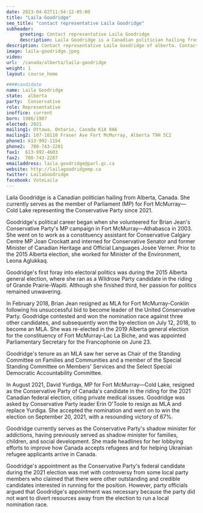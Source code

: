```yaml
---
date: 2023-04-02T11:54:12-05:00
title: "Laila Goodridge"
seo_title: "contact representative Laila Goodridge"
subheader:
     greeting: Contact representative Laila Goodridge
     description: Laila Goodridge is a Canadian politician hailing from Alberta, Canada. She currently serves as the member of Parliament (MP) for Fort McMurray—Cold Lake representing the Conservative Party since 2021.
description: Contact representative Laila Goodridge of alberta. Contact information for Laila Goodridge includes email address, phone number, and mailing address.
image: laila-goodridge.jpeg
video:
url:  /canada/alberta/laila-goodridge
weight: 1
layout: course_home

####candidate
name: Laila Goodridge
state:	alberta
party:	Conservative
role: Representative
inoffice: current
born: 1986/1987
elected: 2021
mailing1: Ottawa, Ontario, Canada K1A 0A6
mailing2: 107-10110 Fraser Ave Fort McMurray, Alberta T9H 5C2
phone1: 613-992-1154
phone2:  780-743-2201
fax1:  613-992-4603
fax2:  780-743-2287
emailaddress: laila.goodridge@parl.gc.ca
website: http://lailagoodridgemp.ca
twitter: LailaGoodridge
facebook: VoteLaila
---
```


Laila Goodridge is a Canadian politician hailing from Alberta, Canada. She currently serves as the member of Parliament (MP) for Fort McMurray—Cold Lake representing the Conservative Party since 2021.

Goodridge's political career began when she volunteered for Brian Jean's Conservative Party's MP campaign in Fort McMurray—Athabasca in 2003. She went on to work as a constituency assistant for Conservative Calgary Centre MP Joan Crockatt and interned for Conservative Senator and former Minister of Canadian Heritage and Official Languages Josée Verner. Prior to the 2015 Alberta election, she worked for Minister of the Environment, Leona Aglukkaq.

Goodridge's first foray into electoral politics was during the 2015 Alberta general election, where she ran as a Wildrose Party candidate in the riding of Grande Prairie-Wapiti. Although she finished third, her passion for politics remained unwavering.

In February 2018, Brian Jean resigned as MLA for Fort McMurray-Conklin following his unsuccessful bid to become leader of the United Conservative Party. Goodridge contested and won the nomination race against three other candidates, and subsequently won the by-election on July 12, 2018, to become an MLA. She was re-elected in the 2019 Alberta general election for the constituency of Fort McMurray-Lac La Biche, and was appointed Parliamentary Secretary for the Francophonie on June 23.

Goodridge's tenure as an MLA saw her serve as Chair of the Standing Committee on Families and Communities and a member of the Special Standing Committee on Members' Services and the Select Special Democratic Accountability Committee.

In August 2021, David Yurdiga, MP for Fort McMurray—Cold Lake, resigned as the Conservative Party of Canada's candidate in the riding for the 2021 Canadian federal election, citing private medical issues. Goodridge was asked by Conservative Party leader Erin O'Toole to resign as MLA and replace Yurdiga. She accepted the nomination and went on to win the election on September 20, 2021, with a resounding victory of 67%.

Goodridge currently serves as the Conservative Party's shadow minister for addictions, having previously served as shadow minister for families, children, and social development. She made headlines for her lobbying efforts to improve how Canada accepts refugees and for helping Ukrainian refugee applicants arrive in Canada.

Goodridge's appointment as the Conservative Party's federal candidate during the 2021 election was met with controversy from some local party members who claimed that there were other outstanding and credible candidates interested in running for the position. However, party officials argued that Goodridge's appointment was necessary because the party did not want to divert resources away from the election to run a local nomination race.
